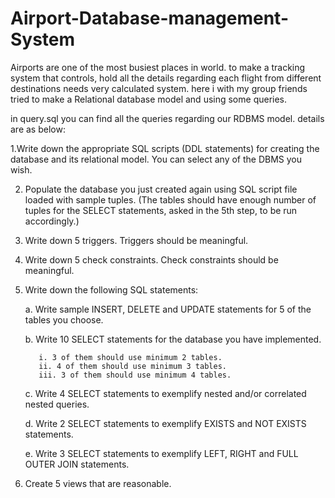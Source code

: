 # Airport-Database-management-System
Airports are one of the most busiest places in world. to make a tracking system that controls, hold all the details regarding each flight from different destinations needs very calculated system. here i with my group friends tried to make a Relational database model and using some queries.

in query.sql  you can find all the queries regarding our RDBMS model. details are as below:

1.Write down the appropriate SQL scripts (DDL statements) for creating the database and its
relational model. You can select any of the DBMS you wish.

2. Populate the database you just created again using SQL script file loaded with sample tuples.
(The tables should have enough number of tuples for the SELECT statements, asked in the
5th step, to be run accordingly.)

3. Write down 5 triggers. Triggers should be meaningful.

4. Write down 5 check constraints. Check constraints should be meaningful.

5. Write down the following SQL statements:

    a. Write sample INSERT, DELETE and UPDATE statements for 5 of the tables you
    choose.

    b. Write 10 SELECT statements for the database you have implemented.

          i. 3 of them should use minimum 2 tables.
          ii. 4 of them should use minimum 3 tables.
          iii. 3 of them should use minimum 4 tables.

    c. Write 4 SELECT statements to exemplify nested and/or correlated nested queries.

    d. Write 2 SELECT statements to exemplify EXISTS and NOT EXISTS statements.

    e. Write 3 SELECT statements to exemplify LEFT, RIGHT and FULL OUTER JOIN
    statements.

6. Create 5 views that are reasonable.
